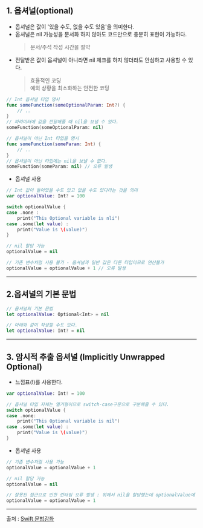 ## 1. 옵셔널(optional)

- 옵셔널은 값이 '있을 수도, 없을 수도 있음'을 의미한다.
- 옵셔널은 nil 가능성을 문서화 하지 않아도 코드만으로 충분히 표현이 가능하다.
  > 문서/주석 작성 시간을 절약
- 전달받은 값이 옵셔널이 아니라면 nil 체크를 하지 않더라도 안심하고 사용할 수 있다.
  > 효율적인 코딩  
  > 예외 상황을 최소화하는 안전한 코딩


```swift
// Int 옵셔널 타입 명시
func someFunction(someOptionalParam: Int?) {
    // ..
}
// 파라미터에 값을 전달해줄 때 nil을 보낼 수 있다.
someFunction(someOptionalParam: nil)

// 옵셔널이 아닌 Int 타입을 명시
func someFunction(someParam: Int) {
    // ..
}
// 옵셔널이 아닌 타입에는 nil을 보낼 수 없다.
someFunction(someParam: nil) // 오류 발생

```

- 옵셔널 사용

```swift
// Int 값이 들어있을 수도 있고 없을 수도 있다라는 것을 의미
var optionalValue: Int? = 100 

switch optionalValue {
case .none :
    print("This Optional variable is nli")
case .some(let value) :
    print("Value is \(value)")
}

```
```swift
// nil 할당 가능
optionalValue = nil

// 기존 변수처럼 사용 불가 - 옵셔널과 일반 값은 다른 타입이므로 연산불가
optionalValue = optionalValue + 1 // 오류 발생

```

------------------

## 2.옵셔널의 기본 문법

```swift
// 옵셔널의 기본 문법
let optionalValue: Optional<Int> = nil

// 아래와 같이 작성할 수도 있다.
let optionalValue: Int? = nil

```

-------------------

## 3. 암시적 추출 옵셔널 (Implicitly Unwrapped Optional)

- 느낌표(!)를 사용한다.


```swift
var optionalValue: Int! = 100

// 옵셔널 타입 자체는 열거형이므로 switch-case구문으로 구분해줄 수 있다.
switch optionalValue {
case .none:
    print("This Optional variable is nil")
case .some(let value) :
    print("Value is \(value)")
}

```

- 옵셔널 사용

```swift
// 기존 변수처럼 사용 가능
optionalValue = optionalValue + 1

// nil 할당 가능
optionalValue = nil

// 잘못된 접근으로 인한 런타임 오류 발생 : 위에서 nil을 할당했는데 optionalValue에 접근하기 때문
optionalValue = optionalValue = 1

```


-------------------
출처 : [Swift 문법강좌](https://www.youtube.com/playlist?list=PLz8NH7YHUj_ZmlgcSETF51Z9GSSU6Uioy)

